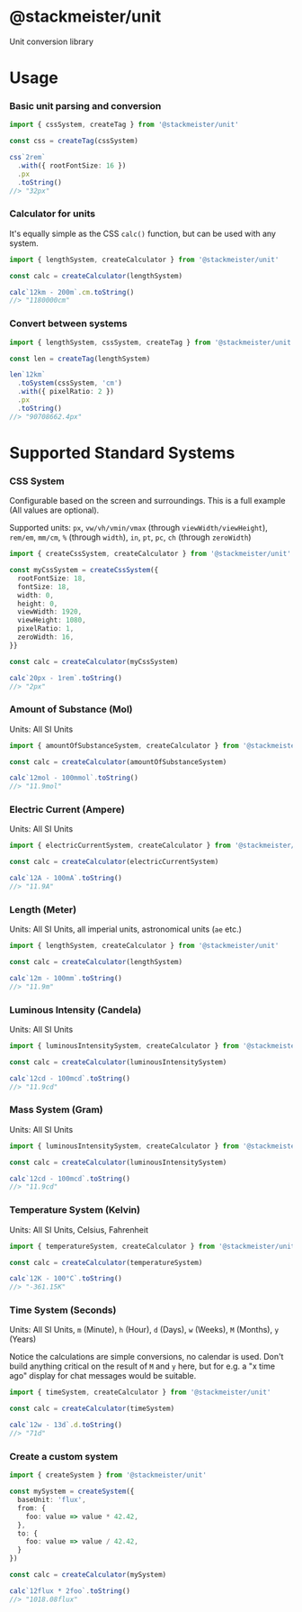 @stackmeister/unit
======================

Unit conversion library

Usage
=====

### Basic unit parsing and conversion

```ts
import { cssSystem, createTag } from '@stackmeister/unit'

const css = createTag(cssSystem)

css`2rem`
  .with({ rootFontSize: 16 })
  .px
  .toString()
//> "32px"
```

### Calculator for units

It's equally simple as the CSS `calc()` function, but can be used with any system.

```ts
import { lengthSystem, createCalculator } from '@stackmeister/unit'

const calc = createCalculator(lengthSystem)

calc`12km - 200m`.cm.toString()
//> "1180000cm"
```

### Convert between systems

```ts
import { lengthSystem, cssSystem, createTag } from '@stackmeister/unit'

const len = createTag(lengthSystem)

len`12km`
  .toSystem(cssSystem, 'cm')
  .with({ pixelRatio: 2 })
  .px
  .toString()
//> "90708662.4px"
```


Supported Standard Systems
==========================

### CSS System

Configurable based on the screen and surroundings. This is a full example (All values are optional).

Supported units: `px`, `vw/vh/vmin/vmax` (through `viewWidth/viewHeight`), `rem/em`, `mm/cm`, `%` (through `width`), `in`, `pt`, `pc`, `ch` (through `zeroWidth`)

```ts
import { createCssSystem, createCalculator } from '@stackmeister/unit'

const myCssSystem = createCssSystem({
  rootFontSize: 18,
  fontSize: 18,
  width: 0,
  height: 0,
  viewWidth: 1920,
  viewHeight: 1080,
  pixelRatio: 1,
  zeroWidth: 16,
}}

const calc = createCalculator(myCssSystem)

calc`20px - 1rem`.toString()
//> "2px"
```

### Amount of Substance (Mol)

Units: All SI Units

```ts
import { amountOfSubstanceSystem, createCalculator } from '@stackmeister/unit'

const calc = createCalculator(amountOfSubstanceSystem)

calc`12mol - 100mmol`.toString()
//> "11.9mol"
```

### Electric Current (Ampere)

Units: All SI Units

```ts
import { electricCurrentSystem, createCalculator } from '@stackmeister/unit'

const calc = createCalculator(electricCurrentSystem)

calc`12A - 100mA`.toString()
//> "11.9A"
```

### Length (Meter)

Units: All SI Units, all imperial units, astronomical units (`ae` etc.)

```ts
import { lengthSystem, createCalculator } from '@stackmeister/unit'

const calc = createCalculator(lengthSystem)

calc`12m - 100mm`.toString()
//> "11.9m"
```

### Luminous Intensity (Candela)

Units: All SI Units

```ts
import { luminousIntensitySystem, createCalculator } from '@stackmeister/unit'

const calc = createCalculator(luminousIntensitySystem)

calc`12cd - 100mcd`.toString()
//> "11.9cd"
```

### Mass System (Gram)

Units: All SI Units

```ts
import { luminousIntensitySystem, createCalculator } from '@stackmeister/unit'

const calc = createCalculator(luminousIntensitySystem)

calc`12cd - 100mcd`.toString()
//> "11.9cd"
```


### Temperature System (Kelvin)

Units: All SI Units, Celsius, Fahrenheit

```ts
import { temperatureSystem, createCalculator } from '@stackmeister/unit'

const calc = createCalculator(temperatureSystem)

calc`12K - 100°C`.toString()
//> "-361.15K"
```


### Time System (Seconds)

Units: All SI Units, `m` (Minute), `h` (Hour), `d` (Days), `w` (Weeks), `M` (Months), `y` (Years)

Notice the calculations are simple conversions, no calendar is used. Don't build anything critical
on the result of `M` and `y` here, but for e.g. a "x time ago" display for chat messages would be suitable.

```ts
import { timeSystem, createCalculator } from '@stackmeister/unit'

const calc = createCalculator(timeSystem)

calc`12w - 13d`.d.toString()
//> "71d"
```

### Create a custom system

```ts
import { createSystem } from '@stackmeister/unit'

const mySystem = createSystem({
  baseUnit: 'flux',
  from: {
    foo: value => value * 42.42,
  },
  to: {
    foo: value => value / 42.42,
  }
})

const calc = createCalculator(mySystem)

calc`12flux * 2foo`.toString()
//> "1018.08flux"
```



